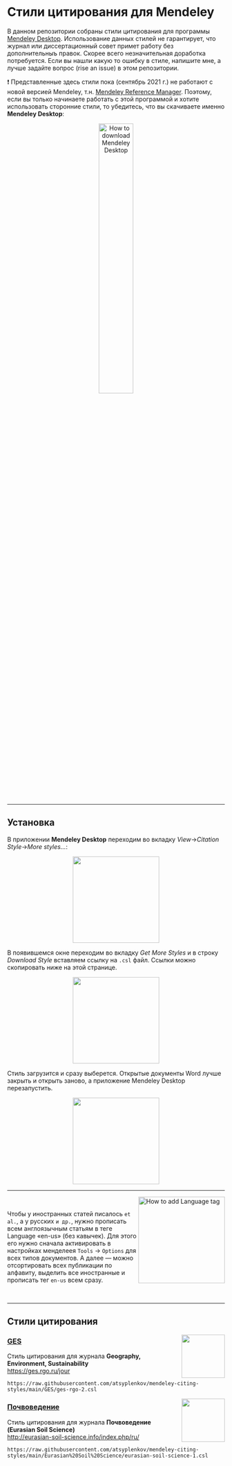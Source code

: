 # Стили цитирования для Mendeley

В данном репозитории собраны стили цитирования для программы [Mendeley Desktop](https://www.mendeley.com/reference-management/mendeley-desktop). Использование данных стилей не гарантирует, что журнал или диссертационный совет примет работу без дополнительныъ правок. Скорее всего незначительная доработка потребуется. Если вы нашли какую то ошибку в стиле, напишите мне, а лучше задайте вопрос (rise an issue) в этом репозитории.

❗ Представленные здесь стили пока (сентябрь 2021 г.) не работают с новой версией Mendeley, т.н. [Mendeley Reference Manager](https://www.mendeley.com/reference-management/reference-manager). Поэтому, если вы только начинаете работать с этой программой и хотите использовать сторонние стили, то убедитесь, что вы скачиваете именно **Mendeley Desktop**:

<p align="center">
<img src="https://user-images.githubusercontent.com/34775595/134459686-c463a031-facf-4dcf-95fc-47278a71d776.png" alt="How to download Mendeley Desktop" width="40%" height="40%">
</p>

---

## Установка

В приложении **Mendeley Desktop** переходим во вкладку *View*→*Citation Style*→*More styles…*:
<p align="center">
<img align="center" src="https://user-images.githubusercontent.com/34775595/134867112-9c615e28-fcf8-4023-957c-1f87cfc5d0a3.png" height="200">
</p>
  
В появившемся окне переходим во вкладку *Get More Styles* и в строку *Download Style* вставляем ссылку на `.csl` файл. Ссылки можно скопировать ниже на этой странице.
<p align="center">
<img align="center" src="https://user-images.githubusercontent.com/34775595/134867362-ed0d6111-492b-4426-ad18-6a809106dabd.png" height="200">
</p>
  
Стиль загрузится и сразу выберется. Открытые документы Word лучше закрыть и открыть заново, а приложение Mendeley Desktop перезапустить.
<p align="center">
<img align="center" src="https://user-images.githubusercontent.com/34775595/134867872-0f94c01c-0fcc-4959-bd09-4eea5dfe0def.png" height="200">
</p>
  
---

<img align="right" src="https://user-images.githubusercontent.com/34775595/134461105-9b965519-446d-40ec-bd44-e166290ef1b1.png" alt="How to add Language tag" height="200">

<br>

Чтобы у иностранных статей писалось `et al.`, а у русских `и др.`, нужно прописать всем англоязычным статьям в теге Language «en-us» (без кавычек). Для этого его нужно сначала активировать в настройках менделеея `Tools` → `Options` для всех типов документов. А далее — можно отсортировать всех публикации по алфавиту, выделить все иностранные и прописать тег `en-us` всем сразу.

<br>

---

## Cтили цитирования

<img align="right" height="100" src="https://ges.rgo.ru/public/journals/1/homeHeaderTitleImage_en_US.jpg">

### [GES](https://github.com/atsyplenkov/mendeley-citing-styles/blob/main/GES/README.md)

Стиль цитирования для журнала **Geography, Environment, Sustainability** <br>
https://ges.rgo.ru/jour <br>
```
https://raw.githubusercontent.com/atsyplenkov/mendeley-citing-styles/main/GES/ges-rgo-2.csl
```

<img align="right" height="100" src="https://sciencejournals.ru/journals/pochved/cover.png">

### [Почвоведение](https://github.com/atsyplenkov/mendeley-citing-styles/blob/main/Eurasian%20Soil%20Science/README.md)

Стиль цитирования для журнала **Почвоведение (Eurasian Soil Science)** <br>
http://eurasian-soil-science.info/index.php/ru/ <br>
```
https://raw.githubusercontent.com/atsyplenkov/mendeley-citing-styles/main/Eurasian%20Soil%20Science/eurasian-soil-science-1.csl
```
